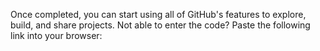 Once completed, you can start using all of GitHub's features to explore, build, and share projects.
 Not able to enter the code? Paste the following link into your browser:






